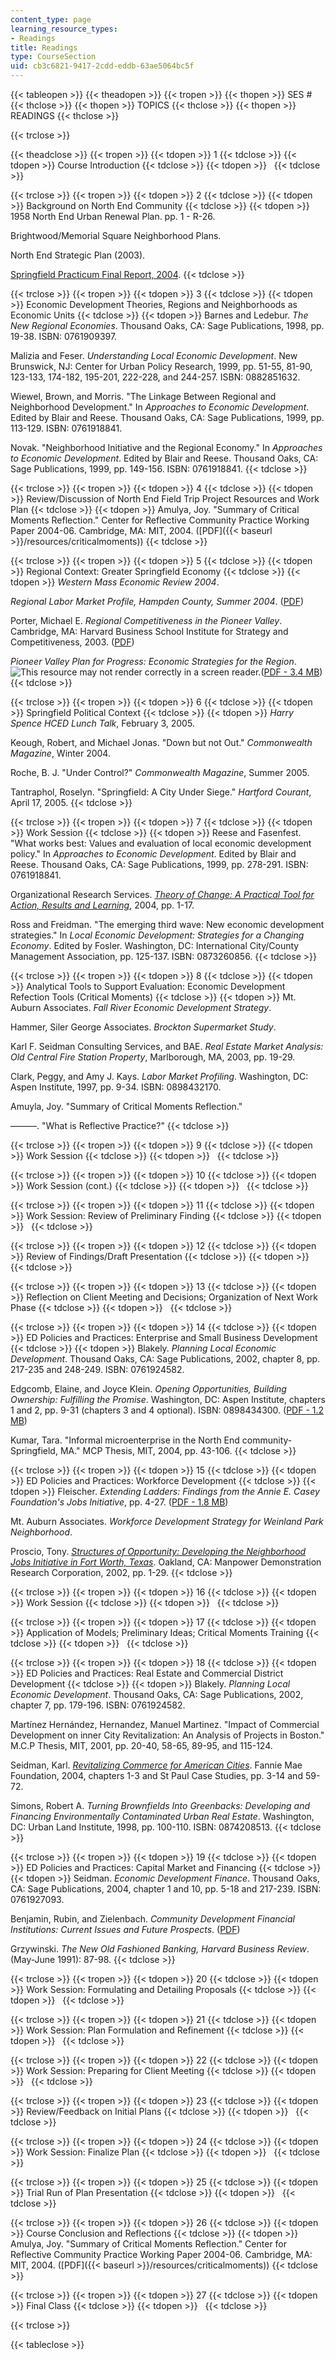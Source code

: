 ```yaml
---
content_type: page
learning_resource_types:
- Readings
title: Readings
type: CourseSection
uid: cb3c6821-9417-2cdd-eddb-63ae5064bc5f
---
```


{{< tableopen >}}
{{< theadopen >}}
{{< tropen >}}
{{< thopen >}}
SES #
{{< thclose >}}
{{< thopen >}}
TOPICS
{{< thclose >}}
{{< thopen >}}
READINGS
{{< thclose >}}

{{< trclose >}}

{{< theadclose >}}
{{< tropen >}}
{{< tdopen >}}
1
{{< tdclose >}}
{{< tdopen >}}
Course Introduction
{{< tdclose >}}
{{< tdopen >}}
 
{{< tdclose >}}

{{< trclose >}}
{{< tropen >}}
{{< tdopen >}}
2
{{< tdclose >}}
{{< tdopen >}}
Background on North End Community
{{< tdclose >}}
{{< tdopen >}}
1958 North End Urban Renewal Plan. pp. 1 - R-26.  
  
Brightwood/Memorial Square Neighborhood Plans.  
  
North End Strategic Plan (2003).  
  
[Springfield Practicum Final Report, 2004](/courses/11-945-springfield-studio-spring-2004/pages/projects).
{{< tdclose >}}

{{< trclose >}}
{{< tropen >}}
{{< tdopen >}}
3
{{< tdclose >}}
{{< tdopen >}}
Economic Development Theories, Regions and Neighborhoods as Economic Units
{{< tdclose >}}
{{< tdopen >}}
Barnes and Ledebur. _The New Regional Economies_. Thousand Oaks, CA: Sage Publications, 1998, pp. 19-38. ISBN: 0761909397.  
  
Malizia and Feser. _Understanding Local Economic Development_. New Brunswick, NJ: Center for Urban Policy Research, 1999, pp. 51-55, 81-90, 123-133, 174-182, 195-201, 222-228, and 244-257. ISBN: 0882851632.  
  
Wiewel, Brown, and Morris. "The Linkage Between Regional and Neighborhood Development." In _Approaches to Economic Development_. Edited by Blair and Reese. Thousand Oaks, CA: Sage Publications, 1999, pp. 113-129. ISBN: 0761918841.  
  
Novak. "Neighborhood Initiative and the Regional Economy." In _Approaches to Economic Development_. Edited by Blair and Reese. Thousand Oaks, CA: Sage Publications, 1999, pp. 149-156. ISBN: 0761918841.
{{< tdclose >}}

{{< trclose >}}
{{< tropen >}}
{{< tdopen >}}
4
{{< tdclose >}}
{{< tdopen >}}
Review/Discussion of North End Field Trip Project Resources and Work Plan
{{< tdclose >}}
{{< tdopen >}}
Amulya, Joy. "Summary of Critical Moments Reflection." Center for Reflective Community Practice Working Paper 2004-06. Cambridge, MA: MIT, 2004. ([PDF]({{< baseurl >}}/resources/criticalmoments))
{{< tdclose >}}

{{< trclose >}}
{{< tropen >}}
{{< tdopen >}}
5
{{< tdclose >}}
{{< tdopen >}}
Regional Context: Greater Springfield Economy
{{< tdclose >}}
{{< tdopen >}}
_Western Mass Economic Review 2004_.  
  
_Regional Labor Market Profile, Hampden County, Summer 2004_. ([PDF](http://lmi2.detma.org/lmi/pdf/profiles/Hampden_Regional_Profile.pdf))  
  
Porter, Michael E. _Regional Competitiveness in the Pioneer Valley_. Cambridge, MA: Harvard Business School Institute for Strategy and Competitiveness, 2003. ([PDF](http://www.hbs.edu/faculty/Publication%20Files/MA_RCC_PioneerValley_eed60f82-6b7d-418f-98a1-32a10981cc7b.pdf))  
  
_Pioneer Valley Plan for Progress: Economic Strategies for the Region_. ![This resource may not render correctly in a screen reader.](/images/inacessible.gif)([PDF - 3.4 MB](http://www.pvpc.org/sites/default/files/06_pfp_bk.pdf))
{{< tdclose >}}

{{< trclose >}}
{{< tropen >}}
{{< tdopen >}}
6
{{< tdclose >}}
{{< tdopen >}}
Springfield Political Context
{{< tdclose >}}
{{< tdopen >}}
_Harry Spence HCED Lunch Talk_, February 3, 2005.  
  
Keough, Robert, and Michael Jonas. "Down but not Out." _Commonwealth Magazine_, Winter 2004.  
  
Roche, B. J. "Under Control?" _Commonwealth Magazine_, Summer 2005.  
  
Tantraphol, Roselyn. "Springfield: A City Under Siege." _Hartford Courant_, April 17, 2005.
{{< tdclose >}}

{{< trclose >}}
{{< tropen >}}
{{< tdopen >}}
7
{{< tdclose >}}
{{< tdopen >}}
Work Session
{{< tdclose >}}
{{< tdopen >}}
Reese and Fasenfest. "What works best: Values and evaluation of local economic development policy." In _Approaches to Economic Development_. Edited by Blair and Reese. Thousand Oaks, CA: Sage Publications, 1999, pp. 278-291. ISBN: 0761918841.  
  
Organizational Research Services. _[Theory of Change: A Practical Tool for Action, Results and Learning](http://www.issuelab.org/research/theory_of_change_a_practical_tool_for_action_results_and_learning)_, 2004, pp. 1-17.  
  
Ross and Freidman. "The emerging third wave: New economic development strategies." In _Local Economic Development: Strategies for a Changing Economy_. Edited by Fosler. Washington, DC: International City/County Management Association, pp. 125-137. ISBN: 0873260856.
{{< tdclose >}}

{{< trclose >}}
{{< tropen >}}
{{< tdopen >}}
8
{{< tdclose >}}
{{< tdopen >}}
Analytical Tools to Support Evaluation: Economic Development Refection Tools (Critical Moments)
{{< tdclose >}}
{{< tdopen >}}
Mt. Auburn Associates. _Fall River Economic Development Strategy_.  
  
Hammer, Siler George Associates. _Brockton Supermarket Study_.  
  
Karl F. Seidman Consulting Services, and BAE. _Real Estate Market Analysis: Old Central Fire Station Property_, Marlborough, MA, 2003, pp. 19-29.  
  
Clark, Peggy, and Amy J. Kays. _Labor Market Profiling_. Washington, DC: Aspen Institute, 1997, pp. 9-34. ISBN: 0898432170.  
  
Amuyla, Joy. "Summary of Critical Moments Reflection."  
  
———. "What is Reflective Practice?"
{{< tdclose >}}

{{< trclose >}}
{{< tropen >}}
{{< tdopen >}}
9
{{< tdclose >}}
{{< tdopen >}}
Work Session
{{< tdclose >}}
{{< tdopen >}}
 
{{< tdclose >}}

{{< trclose >}}
{{< tropen >}}
{{< tdopen >}}
10
{{< tdclose >}}
{{< tdopen >}}
Work Session (cont.)
{{< tdclose >}}
{{< tdopen >}}
 
{{< tdclose >}}

{{< trclose >}}
{{< tropen >}}
{{< tdopen >}}
11
{{< tdclose >}}
{{< tdopen >}}
Work Session: Review of Preliminary Finding
{{< tdclose >}}
{{< tdopen >}}
 
{{< tdclose >}}

{{< trclose >}}
{{< tropen >}}
{{< tdopen >}}
12
{{< tdclose >}}
{{< tdopen >}}
Review of Findings/Draft Presentation
{{< tdclose >}}
{{< tdopen >}}
 
{{< tdclose >}}

{{< trclose >}}
{{< tropen >}}
{{< tdopen >}}
13
{{< tdclose >}}
{{< tdopen >}}
Reflection on Client Meeting and Decisions; Organization of Next Work Phase
{{< tdclose >}}
{{< tdopen >}}
 
{{< tdclose >}}

{{< trclose >}}
{{< tropen >}}
{{< tdopen >}}
14
{{< tdclose >}}
{{< tdopen >}}
ED Policies and Practices: Enterprise and Small Business Development
{{< tdclose >}}
{{< tdopen >}}
Blakely. _Planning Local Economic Development_. Thousand Oaks, CA: Sage Publications, 2002, chapter 8, pp. 217-235 and 248-249. ISBN: 0761924582.  
  
Edgcomb, Elaine, and Joyce Klein. _Opening Opportunities, Building Ownership: Fulfilling the Promise_. Washington, DC: Aspen Institute, chapters 1 and 2, pp. 9-31 (chapters 3 and 4 optional). ISBN: 0898434300. ([PDF - 1.2 MB](http://fieldus.org/publications/FulfillingthePromise.pdf))  
  
Kumar, Tara. "Informal microenterprise in the North End community-Springfield, MA." MCP Thesis, MIT, 2004, pp. 43-106.
{{< tdclose >}}

{{< trclose >}}
{{< tropen >}}
{{< tdopen >}}
15
{{< tdclose >}}
{{< tdopen >}}
ED Policies and Practices: Workforce Development
{{< tdclose >}}
{{< tdopen >}}
Fleischer. _Extending Ladders: Findings from the Annie E. Casey Foundation's Jobs Initiative_, pp. 4-27. ([PDF - 1.8 MB](https://files.eric.ed.gov/fulltext/ED465069.pdf))  
  
Mt. Auburn Associates. _Workforce Development Strategy for Weinland Park Neighborhood_.  
  
Proscio, Tony. [_Structures of Opportunity: Developing the Neighborhood Jobs Initiative in Fort Worth, Texas_](http://www.mdrc.org/publications/73/overview.html). Oakland, CA: Manpower Demonstration Research Corporation, 2002, pp. 1-29.
{{< tdclose >}}

{{< trclose >}}
{{< tropen >}}
{{< tdopen >}}
16
{{< tdclose >}}
{{< tdopen >}}
Work Session
{{< tdclose >}}
{{< tdopen >}}
 
{{< tdclose >}}

{{< trclose >}}
{{< tropen >}}
{{< tdopen >}}
17
{{< tdclose >}}
{{< tdopen >}}
Application of Models; Preliminary Ideas; Critical Moments Training
{{< tdclose >}}
{{< tdopen >}}
 
{{< tdclose >}}

{{< trclose >}}
{{< tropen >}}
{{< tdopen >}}
18
{{< tdclose >}}
{{< tdopen >}}
ED Policies and Practices: Real Estate and Commercial District Development
{{< tdclose >}}
{{< tdopen >}}
Blakely. _Planning Local Economic Development_. Thousand Oaks, CA: Sage Publications, 2002, chapter 7, pp. 179-196. ISBN: 0761924582.  
  
Martínez Hernández, Hernandez, Manuel Martinez. "Impact of Commercial Development on inner City Revitalization: An Analysis of Projects in Boston." M.C.P Thesis, MIT, 2001, pp. 20-40, 58-65, 89-95, and 115-124.  
  
Seidman, Karl. [_Revitalizing Commerce for American Cities_](https://www.innovations.harvard.edu/revitalizing-commerce-american-cities-practitioners-guide-urban-main-street-programs). Fannie Mae Foundation, 2004, chapters 1-3 and St Paul Case Studies, pp. 3-14 and 59-72.  
  
Simons, Robert A. _Turning Brownfields Into Greenbacks: Developing and Financing Environmentally Contaminated Urban Real Estate_. Washington, DC: Urban Land Institute, 1998, pp. 100-110. ISBN: 0874208513.
{{< tdclose >}}

{{< trclose >}}
{{< tropen >}}
{{< tdopen >}}
19
{{< tdclose >}}
{{< tdopen >}}
ED Policies and Practices: Capital Market and Financing
{{< tdclose >}}
{{< tdopen >}}
Seidman. _Economic Development Finance_. Thousand Oaks, CA: Sage Publications, 2004, chapter 1 and 10, pp. 5-18 and 217-239. ISBN: 0761927093.  
  
Benjamin, Rubin, and Zielenbach. _Community Development Financial Institutions: Current Issues and Future Prospects_. ([PDF](http://www.federalreserve.gov/communityaffairs/national/CA_Conf_SusCommDev/pdf/zeilenbachsean.pdf))  
  
Grzywinski. _The New Old Fashioned Banking, Harvard Business Review_. (May-June 1991): 87-98.
{{< tdclose >}}

{{< trclose >}}
{{< tropen >}}
{{< tdopen >}}
20
{{< tdclose >}}
{{< tdopen >}}
Work Session: Formulating and Detailing Proposals
{{< tdclose >}}
{{< tdopen >}}
 
{{< tdclose >}}

{{< trclose >}}
{{< tropen >}}
{{< tdopen >}}
21
{{< tdclose >}}
{{< tdopen >}}
Work Session: Plan Formulation and Refinement
{{< tdclose >}}
{{< tdopen >}}
 
{{< tdclose >}}

{{< trclose >}}
{{< tropen >}}
{{< tdopen >}}
22
{{< tdclose >}}
{{< tdopen >}}
Work Session: Preparing for Client Meeting
{{< tdclose >}}
{{< tdopen >}}
 
{{< tdclose >}}

{{< trclose >}}
{{< tropen >}}
{{< tdopen >}}
23
{{< tdclose >}}
{{< tdopen >}}
Review/Feedback on Initial Plans
{{< tdclose >}}
{{< tdopen >}}
 
{{< tdclose >}}

{{< trclose >}}
{{< tropen >}}
{{< tdopen >}}
24
{{< tdclose >}}
{{< tdopen >}}
Work Session: Finalize Plan
{{< tdclose >}}
{{< tdopen >}}
 
{{< tdclose >}}

{{< trclose >}}
{{< tropen >}}
{{< tdopen >}}
25
{{< tdclose >}}
{{< tdopen >}}
Trial Run of Plan Presentation
{{< tdclose >}}
{{< tdopen >}}
 
{{< tdclose >}}

{{< trclose >}}
{{< tropen >}}
{{< tdopen >}}
26
{{< tdclose >}}
{{< tdopen >}}
Course Conclusion and Reflections
{{< tdclose >}}
{{< tdopen >}}
Amulya, Joy. "Summary of Critical Moments Reflection." Center for Reflective Community Practice Working Paper 2004-06. Cambridge, MA: MIT, 2004. ([PDF]({{< baseurl >}}/resources/criticalmoments))
{{< tdclose >}}

{{< trclose >}}
{{< tropen >}}
{{< tdopen >}}
27
{{< tdclose >}}
{{< tdopen >}}
Final Class
{{< tdclose >}}
{{< tdopen >}}
 
{{< tdclose >}}

{{< trclose >}}

{{< tableclose >}}